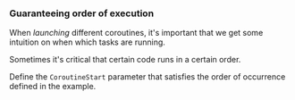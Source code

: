 ### Guaranteeing order of execution

When _launching_ different coroutines, it's important that we get some intuition on when which tasks are running.

Sometimes it's critical that certain code runs in a certain order.

Define the `CoroutineStart` parameter that satisfies the order of occurrence defined in the example.
